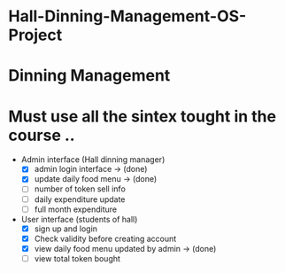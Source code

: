 # Hall-Dinning-Management-OS-Project

# Dinning Management 
# Must use all the sintex tought in the course ..

- Admin interface (Hall dinning manager)
    - [x]  admin login interface                 -> (done)
    - [x]  update daily food menu                -> (done)
    - [ ]  number of token sell info
    - [ ]  daily expenditure update
    - [ ]  full month expenditure
- User interface (students of hall)
    - [x]  sign up and login
    - [x]  Check validity before creating account
    - [x]  view daily food menu updated by admin -> (done)
    - [ ]  view total token bought
